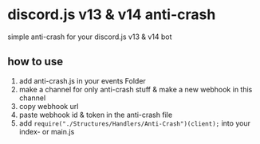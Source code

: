 # discord.js v13 & v14 anti-crash
simple anti-crash for your discord.js v13 & v14 bot
## how to use
1. add anti-crash.js in your events Folder
2. make a channel for only anti-crash stuff & make a new webhook in this channel
3. copy webhook url
4. paste webhook id & token in the anti-crash file
5. add ``require("./Structures/Handlers/Anti-Crash")(client);`` into your index- or main.js

